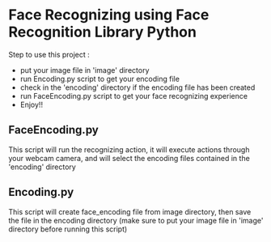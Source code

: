 # Face Recognizing using Face Recognition Library Python
Step to use this project :
- put your image file in 'image' directory
- run Encoding.py script to get your encoding file
- check in the 'encoding' directory if the encoding file has been created
- run FaceEncoding.py script to get your face recognizing experience
- Enjoy!!

## FaceEncoding.py
This script will run the recognizing action, it will execute actions through your webcam camera, and will select the encoding files contained in the 'encoding' directory

## Encoding.py
This script will create face_encoding file from image directory, then save the file in the encoding directory (make sure to put your image file in 'image' directory before running this script)

